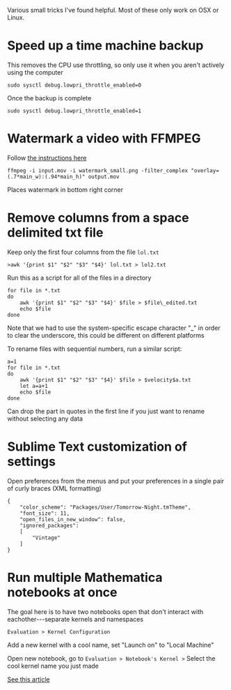 Various small tricks I've found helpful. Most of these only work on OSX or Linux.

# Speed up a time machine backup

This removes the CPU use throttling, so only use it when you aren't actively using the computer

	sudo sysctl debug.lowpri_throttle_enabled=0

Once the backup is complete

	sudo sysctl debug.lowpri_throttle_enabled=1

# Watermark a video with FFMPEG

Follow [the instructions here](http://ksloan.net/watermarking-videos-from-the-command-line-using-ffmpeg-filters/)

	ffmpeg -i input.mov -i watermark_small.png -filter_complex "overlay=(.7*main_w):(.94*main_h)" output.mov

Places watermark in bottom right corner

# Remove columns from a space delimited txt file

Keep only the first four columns from the file `lol.txt`

	>awk '{print $1" "$2" "$3" "$4}' lol.txt > lol2.txt

Run this as a script for all of the files in a directory

	for file in *.txt
	do
	    awk '{print $1" "$2" "$3" "$4}' $file > $file\_edited.txt
	    echo $file
	done

Note that we had to use the system-specific escape character "\_" in order to clear the underscore, this could be different on different platforms

To rename files with sequential numbers, run a similar script:

	a=1
	for file in *.txt
	do
	    awk '{print $1" "$2" "$3" "$4}' $file > $velocity$a.txt
	    let a=a+1
	    echo $file
	done

Can drop the part in quotes in the first line if you just want to rename without selecting any data

# Sublime Text customization of settings

Open preferences from the menus and put your preferences in a single pair of curly braces (XML formatting)

	{
		"color_scheme": "Packages/User/Tomorrow-Night.tmTheme",
		"font_size": 11,
		"open_files_in_new_window": false,
		"ignored_packages":
		[
			"Vintage"
		]
	}



# Run multiple Mathematica notebooks at once

The goal here is to have two notebooks open that don't interact with eachother---separate kernels and namespaces

`Evaluation > Kernel Configuration`

Add a new kernel with a cool name, set "Launch on" to "Local Machine"

Open new notebook, go to `Evaluation > Notebook's Kernel >` Select the cool kernel name you just made

[See this article](http://support.wolfram.com/kb/12425)